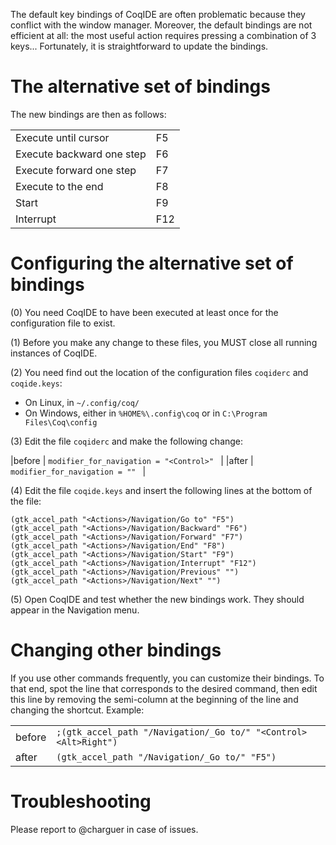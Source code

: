 The default key bindings of CoqIDE are often problematic because they conflict with the window manager. Moreover, the default bindings are not efficient at all: the most useful action requires pressing a combination of 3 keys... Fortunately, it is straightforward to update the bindings.


The alternative set of bindings
===============================

The new bindings are then as follows:

|                          |     |
|--------------------------|-----|
|Execute until cursor      | F5  |
|Execute backward one step | F6  |
|Execute forward one step  | F7  |
|Execute to the end        | F8  |
|Start                     | F9  |
|Interrupt                 | F12 |


Configuring the alternative set of bindings
===========================================

(0) You need CoqIDE to have been executed at least once for the configuration file to exist.

(1) Before you make any change to these files, you MUST close all running instances of CoqIDE.

(2) You need find out the location of the configuration files `coqiderc` and `coqide.keys`:

-   On Linux, in `~/.config/coq/`
-   On Windows, either in `%HOME%\.config\coq` or in `C:\Program Files\Coq\config`

(3) Edit the file `coqiderc` and make the following change:

|before | `modifier_for_navigation = "<Control>" ` |
|after  | `modifier_for_navigation = "" ` |

(4) Edit the file `coqide.keys` and insert the following lines at the bottom of the file:

```
(gtk_accel_path "<Actions>/Navigation/Go to" "F5")
(gtk_accel_path "<Actions>/Navigation/Backward" "F6")
(gtk_accel_path "<Actions>/Navigation/Forward" "F7")
(gtk_accel_path "<Actions>/Navigation/End" "F8")
(gtk_accel_path "<Actions>/Navigation/Start" "F9")
(gtk_accel_path "<Actions>/Navigation/Interrupt" "F12")
(gtk_accel_path "<Actions>/Navigation/Previous" "")
(gtk_accel_path "<Actions>/Navigation/Next" "")
```

(5) Open CoqIDE and test whether the new bindings work. They should appear in the Navigation menu.


Changing other bindings
=======================

If you use other commands frequently, you can customize their bindings. To that end, spot the line that corresponds to the desired command, then edit this line by removing the semi-column at the beginning of the line and changing the shortcut. Example:

|       |     |
|-------|-----|
|before | `;(gtk_accel_path "/Navigation/_Go to/" "<Control><Alt>Right")` |
|after  | `(gtk_accel_path "/Navigation/_Go to/" "F5")`                |


Troubleshooting
===============

Please report to @charguer in case of issues.
